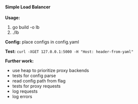 #### Simple Load Balancer

<b>Usage:</b>

1) go build -o lb  
2) ./lb

<b>Config:</b>
place configs in config.yaml

<b>Test:</b>
```curl -XGET 127.0.0.1:5000 -H "Host: header-from-yaml"```

<b>Further work:</b>
 - use heap to prioritize proxy backends
 - tests for config parse
 - read config path from flag
 - tests for proxy requests
 - log requests
 - log errors
